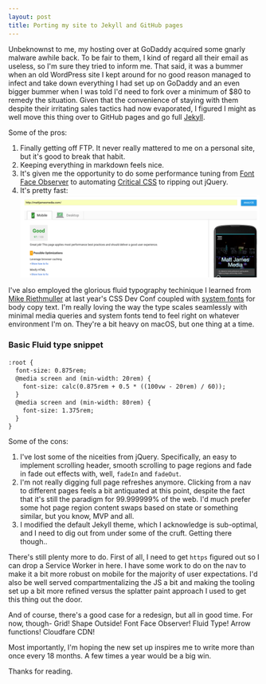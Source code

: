 ```yaml
---
layout: post
title: Porting my site to Jekyll and GitHub pages
---
```

Unbeknownst to me, my hosting over at GoDaddy acquired some gnarly malware awhile back. To be fair to them, I kind of regard all their email as useless, so I'm sure they tried to inform me. That said, it was a bummer when an old WordPress site I kept around for no good reason managed to infect and take down everything I had set up on GoDaddy and an even bigger bummer when I was told I'd need to fork over a minimum of $80 to remedy the situation. Given that the convenience of staying with them despite their irritating sales tactics had now evaporated, I figured I might as well move this thing over to GitHub pages and go full [Jekyll](http://jekyllrb.com/).

Some of the pros:

1. Finally getting off FTP. It never really mattered to me on a personal site, but it's good to break that habit.
2. Keeping everything in markdown feels nice.
3. It's given me the opportunity to do some performance tuning from [Font Face Observer](https://github.com/bramstein/fontfaceobserver) to automating [Critical CSS](https://github.com/addyosmani/critical) to ripping out jQuery.
4. It's pretty fast:
![Google Page Speed Insights score 97/100](/img/googlePSI.png)

I've also employed the glorious fluid typography techinique I learned from [Mike Riethmuller](https://madebymike.com.au/writing/fluid-type-calc-examples/) at last year's CSS Dev Conf coupled with [system fonts](https://css-tricks.com/snippets/css/system-font-stack/) for body copy text. I'm really loving the way the type scales seamlessly with minimal media queries and system fonts tend to feel right on whatever environment I'm on. They're a bit heavy on macOS, but one thing at a time.

### Basic Fluid type snippet

    :root {
      font-size: 0.875rem;
      @media screen and (min-width: 20rem) {
        font-size: calc(0.875rem + 0.5 * ((100vw - 20rem) / 60));
      }
      @media screen and (min-width: 80rem) {
        font-size: 1.375rem;
      }
    }

Some of the cons:

1. I've lost some of the niceities from jQuery. Specifically, an easy to implement scrolling header, smooth scrolling to page regions and fade in fade out effects with, well, `fadeIn` and `fadeOut`.
2. I'm not really digging full page refreshes anymore. Clicking from a nav to different pages feels a bit antiquated at this point, despite the fact that it's still the paradigm for 99.999999% of the web. I'd much prefer some hot page region content swaps based on state or something similar, but you know, MVP and all.
3. I modified the default Jekyll theme, which I acknowledge is sub-optimal, and I need to dig out from under some of the cruft. Getting there though..

There's still plenty more to do. First of all, I need to get `https` figured out so I can drop a Service Worker in here. I have some work to do on the nav to make it a bit more robust on mobile for the majority of user expectations. I'd also be well served compartmentalizing the JS a bit and making the tooling set up a bit more refined versus the splatter paint approach I used to get this thing out the door.

And of course, there's a good case for a redesign, but all in good time. For now, though- Grid! Shape Outside! Font Face Observer! Fluid Type! Arrow functions! Cloudfare CDN!

Most importantly, I'm hoping the new set up inspires me to write more than once every 18 months. A few times a year would be a big win.

Thanks for reading.


